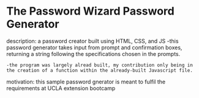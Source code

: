 # The Password Wizard Password Generator 

description: a password creator built using HTML, CSS, and JS
    -this password generator takes input from prompt and confirmation boxes, returning a string following the specifications chosen in the prompts.

    -the program was largely alread built, my contribution only being in the creation of a function within the already-built Javascript file. 
motivation: this sample password gnerator is meant to fulfil the requirements at UCLA extension bootcamp